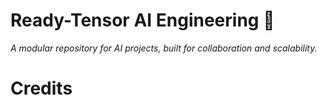# Ready-Tensor AI Engineering 🚀
*A modular repository for AI projects, built for collaboration and scalability.*

# Credits
